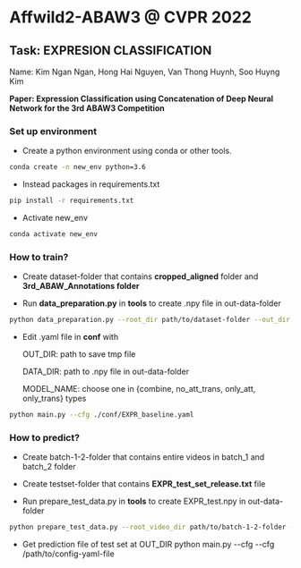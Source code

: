 
#  Affwild2-ABAW3 @ CVPR 2022
## Task: EXPRESION CLASSIFICATION

Name: Kim Ngan Ngan, Hong Hai Nguyen, Van Thong Huynh, Soo Huyng Kim

**Paper: Expression Classification using Concatenation of Deep Neural Network for the 3rd ABAW3 Competition**


### Set up environment
+ Create a python environment using conda or other tools.
```bash
conda create -n new_env python=3.6
```
+ Instead packages in requirements.txt
```bash
pip install -r requirements.txt
```
+ Activate new_env
```bash
conda activate new_env
```
### How to train?
+  Create dataset-folder that contains **cropped_aligned** folder and **3rd_ABAW_Annotations folder**

+  Run **data_preparation.py** in **tools** to create .npy file in out-data-folder
```bash
python data_preparation.py --root_dir path/to/dataset-folder --out_dir path/to/out-data-folder
```
+  Edit .yaml file in **conf** with

    OUT_DIR: path to save tmp file

    DATA_DIR: path to .npy file in out-data-folder

    MODEL_NAME: choose one in {combine, no_att_trans, only_att, only_trans} types
```bash
python main.py --cfg ./conf/EXPR_baseline.yaml
```

### How to predict?

+  Create batch-1-2-folder that contains entire videos in batch_1 and batch_2 folder

+  Create testset-folder that contains **EXPR_test_set_release.txt** file

+  Run prepare_test_data.py in **tools** to create EXPR_test.npy in out-data-folder
```bash
python prepare_test_data.py --root_video_dir path/to/batch-1-2-folder --dataset_dir path/to/out-data-folder
```
+  Get prediction file of test set at OUT_DIR
python main.py --cfg --cfg /path/to/config-yaml-file
```


